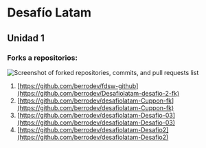 ﻿# Desafío Latam
## Unidad 1

### Forks a repositorios:
 ![Screenshot of forked repositories, commits, and pull requests list
](https://github.com/berrodev/desafio/blob/main/docs/img/repos.webp)
1. [https://github.com/berrodev/fdsw-github](https://github.com/berrodev/Desafiolatam-desafio-2-fk)
2. [https://github.com/berrodev/desafiolatam-Cuppon-fk](https://github.com/berrodev/desafiolatam-Cuppon-fk)
3. [https://github.com/berrodev/desafiolatam-Desafio-03](https://github.com/berrodev/desafiolatam-Desafio-03)
4. [https://github.com/berrodev/desafiolatam-Desafio2](https://github.com/berrodev/desafiolatam-Desafio2)

